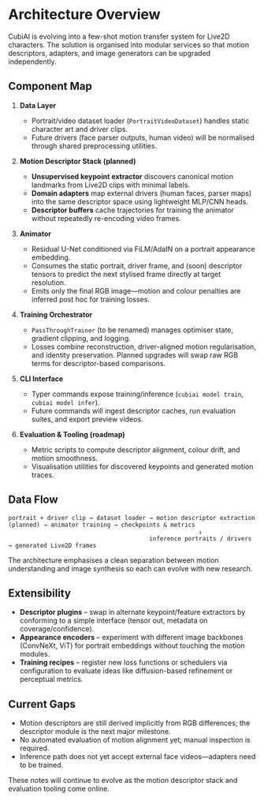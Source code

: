 # Architecture Overview

CubiAI is evolving into a few-shot motion transfer system for Live2D characters. The solution is organised into modular services so that motion descriptors, adapters, and image generators can be upgraded independently.

## Component Map

1. **Data Layer**
   - Portrait/video dataset loader (`PortraitVideoDataset`) handles static character art and driver clips.
   - Future drivers (face parser outputs, human video) will be normalised through shared preprocessing utilities.

2. **Motion Descriptor Stack (planned)**
   - **Unsupervised keypoint extractor** discovers canonical motion landmarks from Live2D clips with minimal labels.
   - **Domain adapters** map external drivers (human faces, parser maps) into the same descriptor space using lightweight MLP/CNN heads.
   - **Descriptor buffers** cache trajectories for training the animator without repeatedly re-encoding video frames.

3. **Animator**
   - Residual U-Net conditioned via FiLM/AdaIN on a portrait appearance embedding.
   - Consumes the static portrait, driver frame, and (soon) descriptor tensors to predict the next stylised frame directly at target resolution.
   - Emits only the final RGB image—motion and colour penalties are inferred post hoc for training losses.

4. **Training Orchestrator**
   - `PassThroughTrainer` (to be renamed) manages optimiser state, gradient clipping, and logging.
   - Losses combine reconstruction, driver-aligned motion regularisation, and identity preservation. Planned upgrades will swap raw RGB terms for descriptor-based comparisons.

5. **CLI Interface**
   - Typer commands expose training/inference (`cubiai model train`, `cubiai model infer`).
   - Future commands will ingest descriptor caches, run evaluation suites, and export preview videos.

6. **Evaluation & Tooling (roadmap)**
   - Metric scripts to compute descriptor alignment, colour drift, and motion smoothness.
   - Visualisation utilities for discovered keypoints and generated motion traces.

## Data Flow

```text
portrait + driver clip → dataset loader → motion descriptor extraction (planned) → animator training → checkpoints & metrics
                                                      ↓
                                        inference portraits / drivers → generated Live2D frames
```

The architecture emphasises a clean separation between motion understanding and image synthesis so each can evolve with new research.

## Extensibility
- **Descriptor plugins** – swap in alternate keypoint/feature extractors by conforming to a simple interface (tensor out, metadata on coverage/confidence).
- **Appearance encoders** – experiment with different image backbones (ConvNeXt, ViT) for portrait embeddings without touching the motion modules.
- **Training recipes** – register new loss functions or schedulers via configuration to evaluate ideas like diffusion-based refinement or perceptual metrics.

## Current Gaps
- Motion descriptors are still derived implicitly from RGB differences; the descriptor module is the next major milestone.
- No automated evaluation of motion alignment yet; manual inspection is required.
- Inference path does not yet accept external face videos—adapters need to be trained.

These notes will continue to evolve as the motion descriptor stack and evaluation tooling come online.
